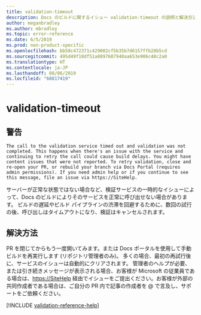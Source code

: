 ```yaml
---
title: validation-timeout
description: Docs のビルドに関するイシュー validation-timeout の説明と解決方法
author: meganbradley
ms.author: mbradley
ms.topic: error-reference
ms.date: 6/5/2019
ms.prod: non-product-specific
ms.openlocfilehash: bb58c472371c429002cf5b35b7d6157ffb28b5cd
ms.sourcegitcommit: 495d49f10df51a8897687940aa653e906c48c2a0
ms.translationtype: HT
ms.contentlocale: ja-JP
ms.lasthandoff: 08/06/2019
ms.locfileid: "68817419"
---
```

# <a name="validation-timeout"></a>validation-timeout

## <a name="warning"></a>警告

`The call to the validation service timed out and validation was not completed. This happens when there's an issue with the service and continuing to retry the call could cause build delays. You might have content issues that were not reported. To retry validation, close and re-open your PR, or rebuild your branch via Docs Portal (requires admin permissions). If you need admin help or if you continue to see this message, file an issue via https://SiteHelp.`

サーバーが正常な状態ではない場合など、検証サービスの一時的なイシューによって、Docs のビルドによりそのサービスを正常に呼び出せない場合があります。 ビルドの遅延やビルド パイプラインの渋滞を回避するために、数回の試行の後、呼び出しはタイムアウトになり、検証はキャンセルされます。

## <a name="resolution"></a>解決方法

PR を閉じてからもう一度開いてみます。または Docs ポータルを使用して手動ビルドを再実行します (リポジトリ管理者のみ)。 多くの場合、最初の再試行後に、サービスのイシューは自動的にクリアされます。 管理者のヘルプが必要、または引き続きメッセージが表示される場合、お客様が Microsoft の従業員である場合は、[https://SiteHelp](https://SiteHelp) 経由でイシューをご提出ください。お客様が外部の共同作成者である場合は、ご自分の PR 内で記事の作成者を @ で言及し、サポートをご依頼ください。

<!--make sure to add this file to your includes folder and verify the path-->
[!INCLUDE [validation-reference-help](includes/validation-reference-help.md)]
